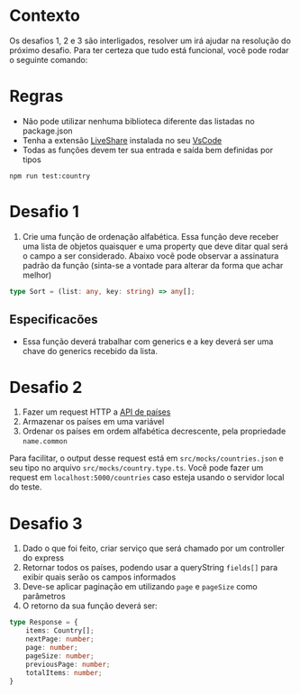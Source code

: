 # Contexto

Os desafios 1, 2 e 3 são interligados, resolver um irá ajudar na resolução do próximo desafio. Para ter certeza que tudo
está funcional, você pode rodar o seguinte comando:

# Regras

- Não pode utilizar nenhuma biblioteca diferente das listadas no package.json
- Tenha a extensão [LiveShare](https://code.visualstudio.com/learn/collaboration/live-share) instalada no
  seu [VsCode](https://code.visualstudio.com)
- Todas as funções devem ter sua entrada e saída bem definidas por tipos

````shell
npm run test:country
````

# Desafio 1

1. Crie uma função de ordenação alfabética. Essa função deve receber uma lista de objetos quaisquer e uma property que
   deve ditar qual será o campo a ser considerado. Abaixo você pode observar a assinatura padrão da função (sinta-se a
   vontade para alterar da forma que achar melhor)

```typescript
type Sort = (list: any, key: string) => any[];
```

## Especificacões

- Essa função deverá trabalhar com generics e a key deverá ser uma chave do generics recebido da lista.

# Desafio 2

1. Fazer um request HTTP a [API de países](https://restcountries.com/v3.1/all)
2. Armazenar os países em uma variável
3. Ordenar os países em ordem alfabética decrescente, pela propriedade `name.common`

Para facilitar, o output desse request está em `src/mocks/countries.json` e seu tipo no
arquivo `src/mocks/country.type.ts`. Você pode fazer um request em `localhost:5000/countries` caso esteja usando o
servidor local do teste.

# Desafio 3

1. Dado o que foi feito, criar serviço que será chamado por um controller do express
2. Retornar todos os países, podendo usar a queryString `fields[]` para exibir quais serão os campos informados
3. Deve-se aplicar paginação em utilizando `page` e `pageSize` como parâmetros
4. O retorno da sua função deverá ser:

```typescript
type Response = {
    items: Country[];
    nextPage: number;
    page: number;
    pageSize: number;
    previousPage: number;
    totalItems: number;
}
```